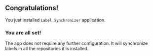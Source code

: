 ## Congratulations!

You just installed `Label Synchronizer` application. 

### You are all set! 

The app does not require any further configuration. It will synchronize labels in all the repositories it is installed.